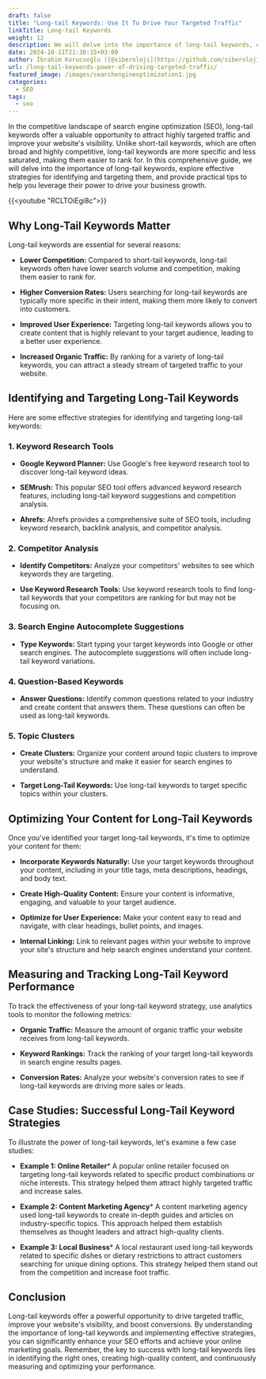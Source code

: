 ```yaml
---
draft: false
title: "Long-tail Keywords: Use It To Drive Your Targeted Traffic"
linkTitle: Long-tail Keywords
weight: 12
description: We will delve into the importance of long-tail keywords, explore effective strategies for identifying and targeting them.
date: 2024-10-11T21:30:15+03:00
author: İbrahim Korucuoğlu ([@siberoloji](https://github.com/siberoloji))
url: /long-tail-keywords-power-of-driving-targeted-traffic/
featured_image: /images/searchengineoptimization1.jpg
categories:
  - SEO
tags:
  - seo
---
```

In the competitive landscape of search engine optimization (SEO), long-tail keywords offer a valuable opportunity to attract highly targeted traffic and improve your website's visibility. Unlike short-tail keywords, which are often broad and highly competitive, long-tail keywords are more specific and less saturated, making them easier to rank for. In this comprehensive guide, we will delve into the importance of long-tail keywords, explore effective strategies for identifying and targeting them, and provide practical tips to help you leverage their power to drive your business growth.

{{<youtube "RCLTOiEgi8c">}}

## Why Long-Tail Keywords Matter

Long-tail keywords are essential for several reasons:

* **Lower Competition:** Compared to short-tail keywords, long-tail keywords often have lower search volume and competition, making them easier to rank for.

* **Higher Conversion Rates:** Users searching for long-tail keywords are typically more specific in their intent, making them more likely to convert into customers.

* **Improved User Experience:** Targeting long-tail keywords allows you to create content that is highly relevant to your target audience, leading to a better user experience.

* **Increased Organic Traffic:** By ranking for a variety of long-tail keywords, you can attract a steady stream of targeted traffic to your website.
  
## Identifying and Targeting Long-Tail Keywords

Here are some effective strategies for identifying and targeting long-tail keywords:

### **1. Keyword Research Tools**

* **Google Keyword Planner:** Use Google's free keyword research tool to discover long-tail keyword ideas.

* **SEMrush:** This popular SEO tool offers advanced keyword research features, including long-tail keyword suggestions and competition analysis.

* **Ahrefs:** Ahrefs provides a comprehensive suite of SEO tools, including keyword research, backlink analysis, and competitor analysis.

### **2. Competitor Analysis**

* **Identify Competitors:** Analyze your competitors' websites to see which keywords they are targeting.

* **Use Keyword Research Tools:** Use keyword research tools to find long-tail keywords that your competitors are ranking for but may not be focusing on.

### **3. Search Engine Autocomplete Suggestions**

* **Type Keywords:** Start typing your target keywords into Google or other search engines. The autocomplete suggestions will often include long-tail keyword variations.

### **4. Question-Based Keywords**

* **Answer Questions:** Identify common questions related to your industry and create content that answers them. These questions can often be used as long-tail keywords.

### **5. Topic Clusters**

* **Create Clusters:** Organize your content around topic clusters to improve your website's structure and make it easier for search engines to understand.

* **Target Long-Tail Keywords:** Use long-tail keywords to target specific topics within your clusters.

## Optimizing Your Content for Long-Tail Keywords

Once you've identified your target long-tail keywords, it's time to optimize your content for them:

* **Incorporate Keywords Naturally:** Use your target keywords throughout your content, including in your title tags, meta descriptions, headings, and body text.

* **Create High-Quality Content:** Ensure your content is informative, engaging, and valuable to your target audience.

* **Optimize for User Experience:** Make your content easy to read and navigate, with clear headings, bullet points, and images.

* **Internal Linking:** Link to relevant pages within your website to improve your site's structure and help search engines understand your content.
  
## Measuring and Tracking Long-Tail Keyword Performance

To track the effectiveness of your long-tail keyword strategy, use analytics tools to monitor the following metrics:

* **Organic Traffic:** Measure the amount of organic traffic your website receives from long-tail keywords.

* **Keyword Rankings:** Track the ranking of your target long-tail keywords in search engine results pages.

* **Conversion Rates:** Analyze your website's conversion rates to see if long-tail keywords are driving more sales or leads.

## Case Studies: Successful Long-Tail Keyword Strategies

To illustrate the power of long-tail keywords, let's examine a few case studies:

* **Example 1: Online Retailer*** A popular online retailer focused on targeting long-tail keywords related to specific product combinations or niche interests. This strategy helped them attract highly targeted traffic and increase sales.

* **Example 2: Content Marketing Agency*** A content marketing agency used long-tail keywords to create in-depth guides and articles on industry-specific topics. This approach helped them establish themselves as thought leaders and attract high-quality clients.

* **Example 3: Local Business*** A local restaurant used long-tail keywords related to specific dishes or dietary restrictions to attract customers searching for unique dining options. This strategy helped them stand out from the competition and increase foot traffic.

## Conclusion

Long-tail keywords offer a powerful opportunity to drive targeted traffic, improve your website's visibility, and boost conversions. By understanding the importance of long-tail keywords and implementing effective strategies, you can significantly enhance your SEO efforts and achieve your online marketing goals. Remember, the key to success with long-tail keywords lies in identifying the right ones, creating high-quality content, and continuously measuring and optimizing your performance.
